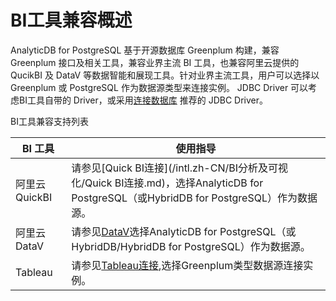 # BI工具兼容概述

AnalyticDB for PostgreSQL 基于开源数据库 Greenplum 构建，兼容 Greenplum 接口及相关工具，兼容业界主流 BI 工具，也兼容阿里云提供的QucikBI 及 DataV 等数据智能和展现工具。针对业界主流工具，用户可以选择以 Greenplum 或 PostgreSQL 作为数据源类型来连接实例。 JDBC Driver 可以考虑BI工具自带的 Driver，或采用[连接数据库](/intl.zh-CN/快速入门/客户端连接.md) 推荐的 JDBC Driver。

BI工具兼容支持列表

|BI 工具|使用指导|
|-----|----|
|阿里云 QuickBI|请参见[Quick BI连接](/intl.zh-CN/BI分析及可视化/Quick BI连接.md)，选择AnalyticDB for PostgreSQL（或HybridDB for PostgreSQL）作为数据源。|
|阿里云 DataV|请参见[DataV](https://data.aliyun.com/visual/datav)选择AnalyticDB for PostgreSQL（或HybridDB/HybridDB for PostgreSQL）作为数据源。|
|Tableau|请参见[Tableau连接](/intl.zh-CN/BI分析及可视化/Tableau连接.md),选择Greenplum类型数据源连接实例。|

